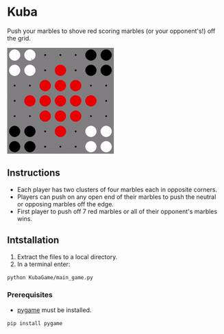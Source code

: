 # Kuba

Push your marbles to shove red scoring marbles (or your opponent's!) off the grid.

![Gameplay](/assets/gameplay.gif)

## Instructions

- Each player has two clusters of four marbles each in opposite corners.
- Players can push on any open end of their marbles to push the neutral or opposing marbles off the edge.
- First player to push off 7 red marbles or all of their opponent's marbles wins.

## Intstallation

1. Extract the files to a local directory. 
2. In a terminal enter:

```bash
python KubaGame/main_game.py
```

### Prerequisites

- [pygame](https://www.pygame.org/news) must be installed.

```bash
pip install pygame
```
